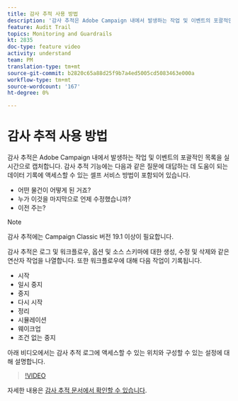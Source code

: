 ```yaml
---
title: 감사 추적 사용 방법
description: '감사 추적은 Adobe Campaign 내에서 발생하는 작업 및 이벤트의 포괄적인 목록을 실시간으로 캡처합니다. '
feature: Audit Trail
topics: Monitoring and Guardrails
kt: 2835
doc-type: feature video
activity: understand
team: PM
translation-type: tm+mt
source-git-commit: b2820c65a88d25f9b7a4ed5005cd5083463e000a
workflow-type: tm+mt
source-wordcount: '167'
ht-degree: 0%

---
```



# 감사 추적 사용 방법

감사 추적은 Adobe Campaign 내에서 발생하는 작업 및 이벤트의 포괄적인 목록을 실시간으로 캡처합니다. 감사 추적 기능에는 다음과 같은 질문에 대답하는 데 도움이 되는 데이터 기록에 액세스할 수 있는 셀프 서비스 방법이 포함되어 있습니다.

* 어떤 물건이 어떻게 된 거죠?
* 누가 이것을 마지막으로 언제 수정했습니까?
* 이전 주는?

>[!NOTE]
>
>감사 추적에는 Campaign Classic 버전 19.1 이상이 필요합니다.

감사 추적은 로그 및 워크플로우, 옵션 및 소스 스키마에 대한 생성, 수정 및 삭제와 같은 연산자 작업을 나열합니다. 또한 워크플로우에 대해 다음 작업이 기록됩니다.

* 시작
* 일시 중지
* 중지
* 다시 시작
* 정리
* 시뮬레이션
* 웨이크업
* 조건 없는 중지

아래 비디오에서는 감사 추적 로그에 액세스할 수 있는 위치와 구성할 수 있는 설정에 대해 설명합니다.

>[!VIDEO](https://video.tv.adobe.com/v/27425?quality=12)

자세한 내용은 [감사 추적 문서에서 확인할 수 있습니다](https://docs.adobe.com/content/help/en/campaign-classic/using/monitoring-campaign-classic/production-procedures/audit-trail.html).
